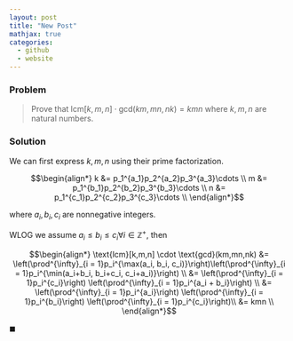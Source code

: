 ```yaml
---
layout: post
title: "New Post"
mathjax: true
categories:
  - github
  - website
---
```


### Problem
> Prove that $\text{lcm}[k,m,n] \cdot \text{gcd}(km,mn,nk)= kmn$ where $k,m,n$ are natural numbers.

### Solution
We can first express $k, m, n$ using their prime factorization.

$$\begin{align*}
k &= p_1^{a_1}p_2^{a_2}p_3^{a_3}\cdots \\
m &= p_1^{b_1}p_2^{b_2}p_3^{b_3}\cdots \\
n &= p_1^{c_1}p_2^{c_2}p_3^{c_3}\cdots \\
\end{align*}$$

where $a_i, b_i, c_i$ are nonnegative integers.

WLOG we assume $a_i \le b_i \le c_i \forall i \in \mathbb{Z^+}$, then

$$\begin{align*}
\text{lcm}[k,m,n] \cdot \text{gcd}(km,mn,nk) &= \left(\prod^{\infty}_{i = 1}p_i^{\max(a_i, b_i, c_i)}\right)\left(\prod^{\infty}_{i = 1}p_i^{\min(a_i+b_i, b_i+c_i, c_i+a_i)}\right) \\
&= \left(\prod^{\infty}_{i = 1}p_i^{c_i}\right) \left(\prod^{\infty}_{i = 1}p_i^{a_i + b_i}\right) \\
&= \left(\prod^{\infty}_{i = 1}p_i^{a_i}\right) \left(\prod^{\infty}_{i = 1}p_i^{b_i}\right) \left(\prod^{\infty}_{i = 1}p_i^{c_i}\right)\\
&= kmn \\
\end{align*}$$

$\blacksquare$
